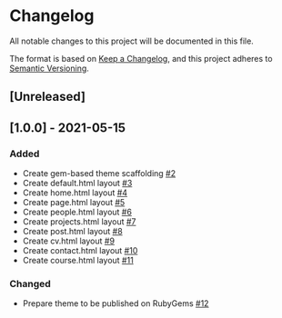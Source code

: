 # Changelog

All notable changes to this project will be documented in this file.

The format is based on [Keep a Changelog](https://keepachangelog.com/en/1.0.0/),
and this project adheres to [Semantic Versioning](https://semver.org/spec/v2.0.0.html).

## [Unreleased]

## [1.0.0] - 2021-05-15

### Added
- Create gem-based theme scaffolding [#2](https://github.com/LeNPaul/academic/issues/2)
- Create default.html layout [#3](https://github.com/LeNPaul/academic/issues/3)
- Create home.html layout [#4](https://github.com/LeNPaul/academic/issues/4)
- Create page.html layout [#5](https://github.com/LeNPaul/academic/issues/5)
- Create people.html layout [#6](https://github.com/LeNPaul/academic/issues/6)
- Create projects.html layout [#7](https://github.com/LeNPaul/academic/issues/7)
- Create post.html layout [#8](https://github.com/LeNPaul/academic/issues/8)
- Create cv.html layout [#9](https://github.com/LeNPaul/academic/issues/9)
- Create contact.html layout [#10](https://github.com/LeNPaul/academic/issues/10)
- Create course.html layout [#11](https://github.com/LeNPaul/academic/issues/11)

### Changed
- Prepare theme to be published on RubyGems [#12](https://github.com/LeNPaul/academic/issues/12)
